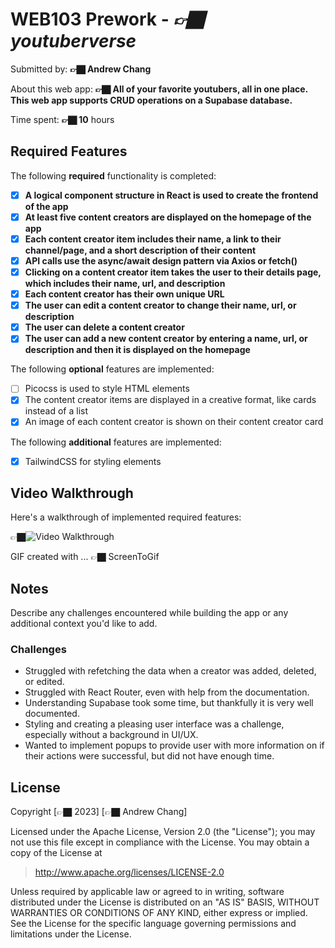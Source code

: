 # WEB103 Prework - *👉🏿 youtuberverse*

Submitted by: **👉🏿 Andrew Chang**

About this web app: **👉🏿 All of your favorite youtubers, all in one place. This web app supports CRUD operations on a Supabase database.**

Time spent: **👉🏿 10** hours

## Required Features

The following **required** functionality is completed:

<!-- 👉🏿👉🏿👉🏿 Make sure to check off completed functionality below -->
- [x] **A logical component structure in React is used to create the frontend of the app**
- [x] **At least five content creators are displayed on the homepage of the app**
- [x] **Each content creator item includes their name, a link to their channel/page, and a short description of their content**
- [x] **API calls use the async/await design pattern via Axios or fetch()**
- [x] **Clicking on a content creator item takes the user to their details page, which includes their name, url, and description**
- [x] **Each content creator has their own unique URL**
- [x] **The user can edit a content creator to change their name, url, or description**
- [x] **The user can delete a content creator**
- [x] **The user can add a new content creator by entering a name, url, or description and then it is displayed on the homepage**

The following **optional** features are implemented:

- [ ] Picocss is used to style HTML elements
- [x] The content creator items are displayed in a creative format, like cards instead of a list
- [x] An image of each content creator is shown on their content creator card

The following **additional** features are implemented:

- [x] TailwindCSS for styling elements

## Video Walkthrough

Here's a walkthrough of implemented required features:

👉🏿<img src='https://i.imgur.com/epiq7Rf.mp4' title='Video Walkthrough' width='' alt='Video Walkthrough' />

<!-- Replace this with whatever GIF tool you used! -->
GIF created with ...  👉🏿 ScreenToGif
<!-- Recommended tools:
[Kap](https://getkap.co/) for macOS
[ScreenToGif](https://www.screentogif.com/) for Windows
[peek](https://github.com/phw/peek) for Linux. -->

## Notes

Describe any challenges encountered while building the app or any additional context you'd like to add.

### Challenges
- Struggled with refetching the data when a creator was added, deleted, or edited.
- Struggled with React Router, even with help from the documentation.
- Understanding Supabase took some time, but thankfully it is very well documented.
- Styling and creating a pleasing user interface was a challenge, especially without a background in UI/UX.
- Wanted to implement popups to provide user with more information on if their actions were successful, but did not have enough time.

## License

Copyright [👉🏿 2023] [👉🏿 Andrew Chang]

Licensed under the Apache License, Version 2.0 (the "License"); you may not use this file except in compliance with the License. You may obtain a copy of the License at

> http://www.apache.org/licenses/LICENSE-2.0

Unless required by applicable law or agreed to in writing, software distributed under the License is distributed on an "AS IS" BASIS, WITHOUT WARRANTIES OR CONDITIONS OF ANY KIND, either express or implied. See the License for the specific language governing permissions and limitations under the License.